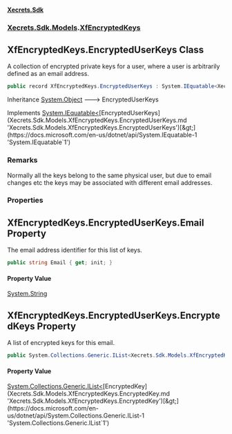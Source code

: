 #### [Xecrets.Sdk](index.md 'index')
### [Xecrets.Sdk.Models](Xecrets.Sdk.Models.md 'Xecrets.Sdk.Models').[XfEncryptedKeys](Xecrets.Sdk.Models.XfEncryptedKeys.md 'Xecrets.Sdk.Models.XfEncryptedKeys')

## XfEncryptedKeys.EncryptedUserKeys Class

A collection of encrypted private keys for a user, where a user is arbitrarily defined as an email address.

```csharp
public record XfEncryptedKeys.EncryptedUserKeys : System.IEquatable<Xecrets.Sdk.Models.XfEncryptedKeys.EncryptedUserKeys>
```

Inheritance [System.Object](https://docs.microsoft.com/en-us/dotnet/api/System.Object 'System.Object') &#129106; EncryptedUserKeys

Implements [System.IEquatable&lt;](https://docs.microsoft.com/en-us/dotnet/api/System.IEquatable-1 'System.IEquatable`1')[EncryptedUserKeys](Xecrets.Sdk.Models.XfEncryptedKeys.EncryptedUserKeys.md 'Xecrets.Sdk.Models.XfEncryptedKeys.EncryptedUserKeys')[&gt;](https://docs.microsoft.com/en-us/dotnet/api/System.IEquatable-1 'System.IEquatable`1')

### Remarks
Normally all the keys belong to the same physical user, but due to email changes etc the keys may be
associated with different email addresses.
### Properties

<a name='Xecrets.Sdk.Models.XfEncryptedKeys.EncryptedUserKeys.Email'></a>

## XfEncryptedKeys.EncryptedUserKeys.Email Property

The email address identifier for this list of keys.

```csharp
public string Email { get; init; }
```

#### Property Value
[System.String](https://docs.microsoft.com/en-us/dotnet/api/System.String 'System.String')

<a name='Xecrets.Sdk.Models.XfEncryptedKeys.EncryptedUserKeys.EncryptedKeys'></a>

## XfEncryptedKeys.EncryptedUserKeys.EncryptedKeys Property

A list of encrypted keys for this email.

```csharp
public System.Collections.Generic.IList<Xecrets.Sdk.Models.XfEncryptedKeys.EncryptedKey> EncryptedKeys { get; init; }
```

#### Property Value
[System.Collections.Generic.IList&lt;](https://docs.microsoft.com/en-us/dotnet/api/System.Collections.Generic.IList-1 'System.Collections.Generic.IList`1')[EncryptedKey](Xecrets.Sdk.Models.XfEncryptedKeys.EncryptedKey.md 'Xecrets.Sdk.Models.XfEncryptedKeys.EncryptedKey')[&gt;](https://docs.microsoft.com/en-us/dotnet/api/System.Collections.Generic.IList-1 'System.Collections.Generic.IList`1')